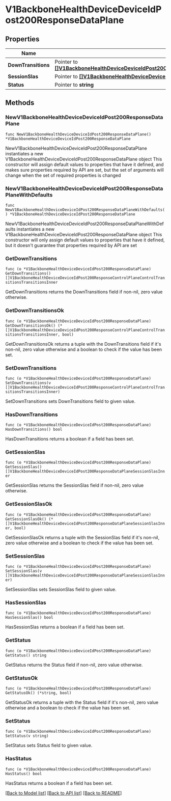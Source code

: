 # V1BackboneHealthDeviceDeviceIdPost200ResponseDataPlane

## Properties

Name | Type | Description | Notes
------------ | ------------- | ------------- | -------------
**DownTransitions** | Pointer to [**[]V1BackboneHealthDeviceDeviceIdPost200ResponseControlPlaneControlTransitionsTransitionsInner**](V1BackboneHealthDeviceDeviceIdPost200ResponseControlPlaneControlTransitionsTransitionsInner.md) |  | [optional] 
**SessionSlas** | Pointer to [**[]V1BackboneHealthDeviceDeviceIdPost200ResponseDataPlaneSessionSlasInner**](V1BackboneHealthDeviceDeviceIdPost200ResponseDataPlaneSessionSlasInner.md) |  | [optional] 
**Status** | Pointer to **string** |  | [optional] 

## Methods

### NewV1BackboneHealthDeviceDeviceIdPost200ResponseDataPlane

`func NewV1BackboneHealthDeviceDeviceIdPost200ResponseDataPlane() *V1BackboneHealthDeviceDeviceIdPost200ResponseDataPlane`

NewV1BackboneHealthDeviceDeviceIdPost200ResponseDataPlane instantiates a new V1BackboneHealthDeviceDeviceIdPost200ResponseDataPlane object
This constructor will assign default values to properties that have it defined,
and makes sure properties required by API are set, but the set of arguments
will change when the set of required properties is changed

### NewV1BackboneHealthDeviceDeviceIdPost200ResponseDataPlaneWithDefaults

`func NewV1BackboneHealthDeviceDeviceIdPost200ResponseDataPlaneWithDefaults() *V1BackboneHealthDeviceDeviceIdPost200ResponseDataPlane`

NewV1BackboneHealthDeviceDeviceIdPost200ResponseDataPlaneWithDefaults instantiates a new V1BackboneHealthDeviceDeviceIdPost200ResponseDataPlane object
This constructor will only assign default values to properties that have it defined,
but it doesn't guarantee that properties required by API are set

### GetDownTransitions

`func (o *V1BackboneHealthDeviceDeviceIdPost200ResponseDataPlane) GetDownTransitions() []V1BackboneHealthDeviceDeviceIdPost200ResponseControlPlaneControlTransitionsTransitionsInner`

GetDownTransitions returns the DownTransitions field if non-nil, zero value otherwise.

### GetDownTransitionsOk

`func (o *V1BackboneHealthDeviceDeviceIdPost200ResponseDataPlane) GetDownTransitionsOk() (*[]V1BackboneHealthDeviceDeviceIdPost200ResponseControlPlaneControlTransitionsTransitionsInner, bool)`

GetDownTransitionsOk returns a tuple with the DownTransitions field if it's non-nil, zero value otherwise
and a boolean to check if the value has been set.

### SetDownTransitions

`func (o *V1BackboneHealthDeviceDeviceIdPost200ResponseDataPlane) SetDownTransitions(v []V1BackboneHealthDeviceDeviceIdPost200ResponseControlPlaneControlTransitionsTransitionsInner)`

SetDownTransitions sets DownTransitions field to given value.

### HasDownTransitions

`func (o *V1BackboneHealthDeviceDeviceIdPost200ResponseDataPlane) HasDownTransitions() bool`

HasDownTransitions returns a boolean if a field has been set.

### GetSessionSlas

`func (o *V1BackboneHealthDeviceDeviceIdPost200ResponseDataPlane) GetSessionSlas() []V1BackboneHealthDeviceDeviceIdPost200ResponseDataPlaneSessionSlasInner`

GetSessionSlas returns the SessionSlas field if non-nil, zero value otherwise.

### GetSessionSlasOk

`func (o *V1BackboneHealthDeviceDeviceIdPost200ResponseDataPlane) GetSessionSlasOk() (*[]V1BackboneHealthDeviceDeviceIdPost200ResponseDataPlaneSessionSlasInner, bool)`

GetSessionSlasOk returns a tuple with the SessionSlas field if it's non-nil, zero value otherwise
and a boolean to check if the value has been set.

### SetSessionSlas

`func (o *V1BackboneHealthDeviceDeviceIdPost200ResponseDataPlane) SetSessionSlas(v []V1BackboneHealthDeviceDeviceIdPost200ResponseDataPlaneSessionSlasInner)`

SetSessionSlas sets SessionSlas field to given value.

### HasSessionSlas

`func (o *V1BackboneHealthDeviceDeviceIdPost200ResponseDataPlane) HasSessionSlas() bool`

HasSessionSlas returns a boolean if a field has been set.

### GetStatus

`func (o *V1BackboneHealthDeviceDeviceIdPost200ResponseDataPlane) GetStatus() string`

GetStatus returns the Status field if non-nil, zero value otherwise.

### GetStatusOk

`func (o *V1BackboneHealthDeviceDeviceIdPost200ResponseDataPlane) GetStatusOk() (*string, bool)`

GetStatusOk returns a tuple with the Status field if it's non-nil, zero value otherwise
and a boolean to check if the value has been set.

### SetStatus

`func (o *V1BackboneHealthDeviceDeviceIdPost200ResponseDataPlane) SetStatus(v string)`

SetStatus sets Status field to given value.

### HasStatus

`func (o *V1BackboneHealthDeviceDeviceIdPost200ResponseDataPlane) HasStatus() bool`

HasStatus returns a boolean if a field has been set.


[[Back to Model list]](../README.md#documentation-for-models) [[Back to API list]](../README.md#documentation-for-api-endpoints) [[Back to README]](../README.md)


